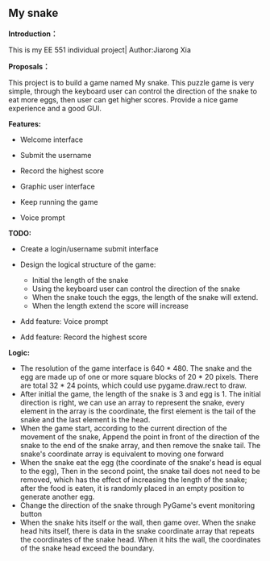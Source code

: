 

## **My snake**

**Introduction：**

This is my EE 551 individual project| Author:Jiarong Xia

**Proposals：**

This project is to build a game named My snake. This puzzle game is very simple, through the keyboard user can control the direction of the snake to eat more eggs, then user can get higher scores. Provide a nice game experience and a good GUI.

 **Features:**
 
 * Welcome interface
 
 * Submit the username
 
 * Record the highest score
 
 * Graphic user interface
 
 * Keep running the game
 
 * Voice prompt
 
 
 **TODO:**
 
 * Create a login/username submit interface
 
 * Design the logical structure of the game:

   * Initial the length of the snake
   * Using the keyboard user can control the direction of the snake
   * When the snake touch the eggs, the length of the snake will extend.
   * When the length extend the score will increase
   
* Add feature: Voice prompt

* Add feature: Record the highest score
 
 **Logic:**
 
 * The resolution of the game interface is 640 * 480. The snake and the egg are made up of one or more square blocks of 20 * 20 pixels. There are total 32 * 24 points, which could use pygame.draw.rect to draw.
 * After initial the game, the length of the snake is 3 and egg is 1. The initial direction is right, we can use an array to represent the snake, every element in the array is the coordinate, the first element is the tail of the snake and the last element is the head.
 * When the game start, according to the current direction of the movement of the snake, Append the point in front of the direction of the snake to the end of the snake array, and then remove the snake tail. The snake's coordinate array is equivalent to moving one forward
 * When the snake eat the egg (the coordinate of the snake's head is equal to the egg), Then in the second point, the snake tail does not need to be removed, which has the effect of increasing the length of the snake; after the food is eaten, it is randomly placed in an empty position to generate another egg.
 * Change the direction of the snake through PyGame's event monitoring button
 * When the snake hits itself or the wall, then game over. When the snake head hits itself,  there is data in the snake coordinate array that repeats the coordinates of the snake head. When it hits the wall, the coordinates of the snake head exceed the boundary.
